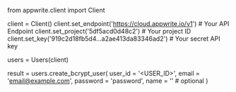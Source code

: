 from appwrite.client import Client

client = Client()
client.set_endpoint('https://cloud.appwrite.io/v1') # Your API Endpoint
client.set_project('5df5acd0d48c2') # Your project ID
client.set_key('919c2d18fb5d4...a2ae413da83346ad2') # Your secret API key

users = Users(client)

result = users.create_bcrypt_user(
    user_id = '<USER_ID>',
    email = 'email@example.com',
    password = 'password',
    name = '<NAME>' # optional
)
